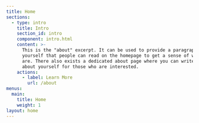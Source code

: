 ```yaml
---
title: Home
sections:
  - type: intro
    title: Intro
    section_id: intro
    component: intro.html
    content: >-
      This is the "about" excerpt. It can be used to provide a paragraph about
      yourself that people can read on the homepage to get a sense of who you
      are. There also exists a dedicated about page where you can write more
      about yourself for those who are interested.
    actions:
      - label: Learn More
        url: /about
menus:
  main:
    title: Home
    weight: 1
layout: home
---
```

